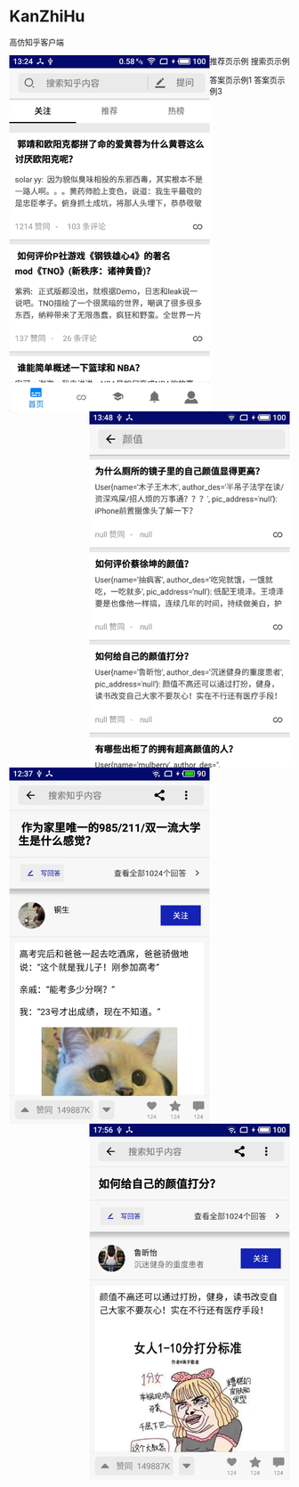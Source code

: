 # KanZhiHu
高仿知乎客户端

推荐页示例         搜索页示例
 <img src="./Img/推荐页示例.jpg" width = "360" alt="推荐页示例" align=left />
 
 <img src="./Img/搜索页示例.jpg" width = "360" alt="搜索页示例" align=right />
 
答案页示例1         答案页示例3
 <img src="./Img/答案页示例1.jpg" width = "360" alt="答案页示例1" align=left />
 
 <img src="./Img/答案页示例3.jpg" width = "360" alt="答案页示例3" align=right />

